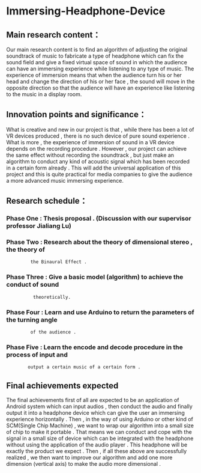 # Immersing-Headphone-Device
## Main research content：
Our main research content is to find an algorithm of adjusting the original soundtrack of music to fabricate a type of headphone which can fix the sound field and give a fixed virtual space of sound in which the audience can have an immersing experience while listening to any type of music. The experience of immersion means that when the audience turn his or her head and change the direction of his or her face , the sound will move in the opposite direction so that the audience will have an experience like listening to the music in a display room.
## Innovation points and significance：
What is creative and new in our project is that , while there has been a lot of VR devices produced , there is no such device of pure sound experience . What is more , the experience of immersion of sound in a VR device depends on the recording procedure . However , our project can achieve the same effect without recording the soundtrack , but just make an algorithm to conduct any kind of acoustic signal which has been recorded in a certain form already . This will add the universal application of this project and this is quite practical for media companies to give the audience a more advanced music immersing experience.
## Research schedule：
  ### Phase One : Thesis proposal . (Discussion with our supervisor professor Jialiang Lu)
  ### Phase Two : Research about the theory of dimensional stereo , the theory of 
             the Binaural Effect .
  ### Phase Three : Give a basic model (algorithm) to achieve the conduct of sound
              theoretically.
  ### Phase Four : Learn and use Arduino to return the parameters of the turning angle
             of the audience .
  ### Phase Five : Learn the encode and decode procedure in the process of input and
            output a certain music of a certain form . 
## Final achievements expected
 The final achievements first of all are expected to be an application of Android system which can input audios , then conduct the audio and finally output it into a headphone device which can give the user an immersing experience horizontally . Then , in the way of using Arduino or other kind of SCM(Single Chip Machine) , we want to wrap our algorithm into a small size of chip to make it portable . That means we can conduct and cope with the signal in a small size of device which can be integrated with the headphone without using the application of the audio player . This headphone will be exactly the product we expect . Then , if all these above are successfully realized , we then want to improve our algorithm and add one more dimension (vertical axis) to make the audio more dimensional .
